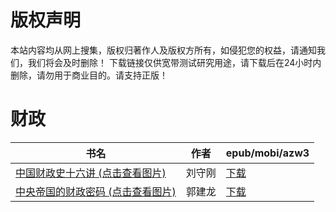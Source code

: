 # 版权声明

本站内容均从网上搜集，版权归著作人及版权方所有，如侵犯您的权益，请通知我们，我们将会及时删除！ 下载链接仅供宽带测试研究用途，请下载后在24小时内删除，请勿用于商业目的。请支持正版！

# 财政

| 书名 | 作者 | epub/mobi/azw3 |
| --- | --- | --- |
| [中国财政史十六讲 (点击查看图片)](https://www.dushupai.com/attachment/2024/06/03/88706001b2f35e4c.jpg) | 刘守刚 | [下载](https://url89.ctfile.com/f/31084289-1357019311-2e842e?p=8866) |
| [中央帝国的财政密码 (点击查看图片)](https://www.dushupai.com/attachment/2024/06/02/be69f731a15d550c.jpg) | 郭建龙 | [下载](https://url89.ctfile.com/f/31084289-1357013281-01b440?p=8866) |
